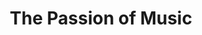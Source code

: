 ---
pid: llp481
title: The Passion of Music
location_transcription: Central Park
coordinates: "[-73.967543, 40.7828647]"
zipcode: 
gen_neighborhood: 
neighborhood: 
outside_phl: 
age: '12'
age_range: 6-13
instagram: 
image_file_name: llp_481.jpg
proposal_transcription: 
topic: Music
topic_summary: '0'
type: Sculpture Statue
keywords_other: speakers, sheet music, eighth notes
credit: William Tejada
image_labels: 
twitter: 
facebook: 
permalink: "/monuments/llp481/"
layout: item-page
---